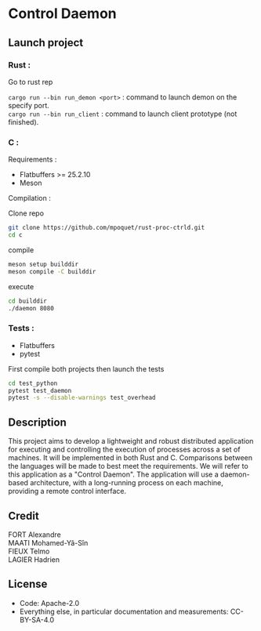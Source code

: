 # Control Daemon

## Launch project

### Rust : 

Go to rust rep

`cargo run --bin run_demon <port>` : command to launch demon on the specify port.  
`cargo run --bin run_client` : command to launch client prototype (not finished).

### C :

Requirements : 
- Flatbuffers >= 25.2.10
- Meson

Compilation : 

Clone repo

```bash
git clone https://github.com/mpoquet/rust-proc-ctrld.git
cd c
```

compile 

```bash
meson setup builddir
meson compile -C builddir
```

execute

```bash
cd builddir
./daemon 8080
```



### Tests :
- Flatbuffers
- pytest

First compile both projects then launch the tests

```bash
cd test_python
pytest test_daemon
pytest -s --disable-warnings test_overhead

```



## Description

This project aims to develop a lightweight and robust distributed application for executing and controlling the execution of processes across a set of machines. It will be implemented in both Rust and C. Comparisons between the languages will be made to best meet the requirements. We will refer to this application as a "Control Daemon". The application will use a daemon-based architecture, with a long-running process on each machine, providing a remote control interface.

## Credit

FORT Alexandre  
MAATI Mohamed-Yâ-Sîn  
FIEUX Telmo  
LAGIER Hadrien  

## License
- Code: Apache-2.0
- Everything else, in particular documentation and measurements: CC-BY-SA-4.0
